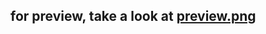 ## for preview, take a look at [preview.png](https://github.com/eternalmangekyo022/ws2024-p2-p1/tree/main/preview.png)